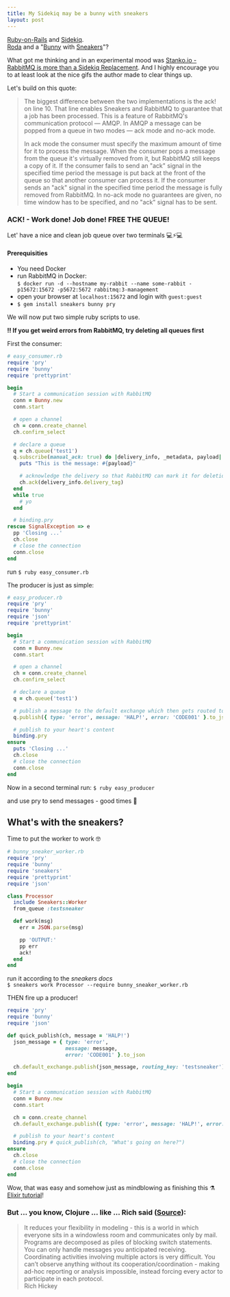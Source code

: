 ```yaml
---
title: My Sidekiq may be a bunny with sneakers
layout: post
---
```


[Ruby-on-Rails](https://rubyonrails.org) and [Sidekiq](https://sidekiq.org).  
[Roda](https://roda.jeremyevans.net) and a "[Bunny](http://rubybunny.info) with [Sneakers](https://github.com/jondot/sneakers)"?

What got me thinking and in an experimental mood was [Stanko.io - RabbitMQ is more than a Sidekiq Replacement](https://stanko.io/rabbitmq-is-more-than-a-sidekiq-replacement-b730d8176fb). And I highly encourage you to at least look at the nice gifs the author made to clear things up.

Let's build on this quote:

> The biggest difference between the two implementations is the ack! on line 10. That line enables Sneakers and RabbitMQ to guarantee that a job has been processed. This is a feature of RabbitMQ's communication protocol — AMQP. In AMQP a message can be popped from a queue in two modes — ack mode and no-ack mode.
>
> In ack mode the consumer must specify the maximum amount of time for it to process the message. When the consumer pops a message from the queue it's virtually removed from it, but RabbitMQ still keeps a copy of it. If the consumer fails to send an "ack" signal in the specified time period the message is put back at the front of the queue so that another consumer can process it. If the consumer sends an "ack" signal in the specified time period the message is fully removed from RabbitMQ. In no-ack mode no guarantees are given, no time window has to be specified, and no "ack" signal has to be sent.

### ACK! - Work done! Job done! FREE THE QUEUE!

Let' have a nice and clean job queue over two terminals 💻⚡️💻

#### Prerequisities

- You need Docker
- run RabbitMQ in Docker:  
  `$ docker run -d --hostname my-rabbit --name some-rabbit -p15672:15672 -p5672:5672 rabbitmq:3-management`
- open your browser at `localhost:15672` and login with `guest:guest`
- `$ gem install sneakers bunny pry`

We will now put two simple ruby scripts to use.

**‼️ If you get weird errors from RabbitMQ, try deleting all queues first**

First the consumer:

```ruby
# easy_consumer.rb
require 'pry'
require 'bunny'
require 'prettyprint'

begin
  # Start a communication session with RabbitMQ
  conn = Bunny.new
  conn.start

  # open a channel
  ch = conn.create_channel
  ch.confirm_select

  # declare a queue
  q = ch.queue('test1')
  q.subscribe(manual_ack: true) do |delivery_info, _metadata, payload|
    puts "This is the message: #{payload}"

    # acknowledge the delivery so that RabbitMQ can mark it for deletion
    ch.ack(delivery_info.delivery_tag)
  end
  while true
    # yo
  end

  # binding.pry
rescue SignalException => e
  pp 'Closing ...'
  ch.close
  # close the connection
  conn.close
end
```

run `$ ruby easy_consumer.rb`

The producer is just as simple:

```ruby
# easy_producer.rb
require 'pry'
require 'bunny'
require 'json'
require 'prettyprint'

begin
  # Start a communication session with RabbitMQ
  conn = Bunny.new
  conn.start

  # open a channel
  ch = conn.create_channel
  ch.confirm_select

  # declare a queue
  q = ch.queue('test1')

  # publish a message to the default exchange which then gets routed to this queue
  q.publish({ type: 'error', message: 'HALP!', error: 'CODE001' }.to_json)

  # publish to your heart's content
  binding.pry
ensure
  puts 'Closing ...'
  ch.close
  # close the connection
  conn.close
end

```

Now in a second terminal run: `$ ruby easy_producer`

and use pry to send messages - good times 👏

## What's with the sneakers?

Time to put the worker to work 🤓

```ruby
# bunny_sneaker_worker.rb
require 'pry'
require 'bunny'
require 'sneakers'
require 'prettyprint'
require 'json'

class Processor
  include Sneakers::Worker
  from_queue :testsneaker

  def work(msg)
    err = JSON.parse(msg)

    pp 'OUTPUT:'
    pp err
    ack!
  end
end
```

run it according to the _sneakers docs_  
`$ sneakers work Processor --require bunny_sneaker_worker.rb`

THEN fire up a producer!

```ruby
require 'pry'
require 'bunny'
require 'json'

def quick_publish(ch, message = 'HALP!')
  json_message = { type: 'error',
                   message: message,
                   error: 'CODE001' }.to_json

  ch.default_exchange.publish(json_message, routing_key: 'testsneaker')
end

begin
  # Start a communication session with RabbitMQ
  conn = Bunny.new
  conn.start

  ch = conn.create_channel
  ch.default_exchange.publish({ type: 'error', message: 'HALP!', error: 'CODE001' }.to_json, routing_key: 'testsneaker')

  # publish to your heart's content
  binding.pry # quick_publish(ch, "What's going on here?")
ensure
  ch.close
  # close the connection
  conn.close
end
```

Wow, that was easy and somehow just as mindblowing as finishing this ⚗️ [Elixir tutorial](https://howistart.org/posts/elixir/1/)!

### But ... you know, Clojure ... like ... Rich said ([Source](https://clojure.org/about/state#actors)):

> It reduces your flexibility in modeling - this is a world in which everyone sits in a windowless room and communicates only by mail. Programs are decomposed as piles of blocking switch statements. You can only handle messages you anticipated receiving. Coordinating activities involving multiple actors is very difficult. You can’t observe anything without its cooperation/coordination - making ad-hoc reporting or analysis impossible, instead forcing every actor to participate in each protocol.<br /><span>Rich Hickey</span>
